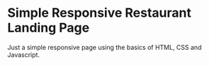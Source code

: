 # Simple Responsive Restaurant Landing Page
 Just a simple responsive page using the basics of HTML, CSS and Javascript.
